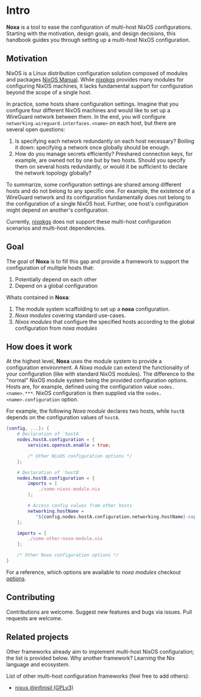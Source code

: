 # Intro

**Noxa** is a tool to ease the configuration of multi-host NixOS configurations.
Starting with the motivation, design goals, and design decisions, this handbook guides
you through setting up a multi-host NixOS configuration.

## Motivation

NixOS is a Linux distribution configuration solution composed of modules and packages [NixOS Manual](https://nixos.org/manual/nixos/stable/#preface). While [nixpkgs](https://github.com/NixOS/nixpkgs/) provides many modules for configuring NixOS machines, it lacks fundamental support for configuration beyond the scope of a single host.

In practice, some hosts share configuration settings. Imagine that you configure four different NixOS machines and would like to set up a WireGuard network between them. In the end, you will configure `networking.wireguard.interfaces.<name>` on each host, but there are several open questions:
1. Is specifying each network redundantly on each host necessary? Boiling it down: specifying a network once globally should be enough.
2. How do you manage secrets efficiently? Preshared connection keys, for example, are owned not by one but by two hosts. Should you specify them on several hosts redundantly, or would it be sufficient to declare the network topology globally?

To summarize, some configuration settings are shared among different hosts and do not belong to any specific one. For example, the existence of a WireGuard network and its configuration fundamentally does not belong to the configuration of a single NixOS host. Further, one host's configuration might depend on another's configuration.

Currently, [nixpkgs](https://github.com/NixOS/nixpkgs/) does not support these multi-host configuration scenarios and multi-host dependencies.

## Goal

The goal of **Noxa** is to fill this gap and provide a framework to support the configuration of multiple hosts that:
1. Potentially depend on each other
2. Depend on a global configuration

Whats contained in **Noxa**:
1. The module system scaffolding to set up a **noxa** configuration.
2. *Noxa modules* covering standard use-cases.
3. *Nixos modules* that configure the specified hosts according to the global configuration from *noxa modules*

## How does it work

At the highest level, **Noxa** uses the module system to provide a configuration environment. A *Noxa module* can extend the functionality of your configuration (like with standard NixOS modules).
The difference to the "normal" NixOS module system being the provided configuration options. Hosts are, for example, defined using the configuration value `nodes.<name>.***`. NixOS
configuration is then supplied via the `nodes.<name>.configuration` option.

For example, the following *Noxa module* declares two hosts, while `hostB` depends on the configuration values of `hostA`.
```nix
{config, ...}: {
    # Declaration of `hostA`
    nodes.hostA.configuration = {
        services.openssh.enable = true;

        /* Other NixOS configuration options */
    };

    # Declaration of `hostB`
    nodes.hostB.configuration = {
        imports = [
            ./some-nixos-module.nix
        ];

        # Access config values from other hosts
        networking.hostName =
           "${config.nodes.hostA.configuration.networking.hostName}-copy";
    };

    imports = [
        ./some-other-noxa-module.nix
    ];

    /* Other Noxa configuration options */
}
```

For a reference, which options are available to *noxa modules* checkout [options](./options.md).

## Contributing

Contributions are welcome. Suggest new features and bugs via issues. Pull requests are welcome.


## Related projects

Other frameworks already aim to implement multi-host NixOS configuration; the list is provided below.
Why another framework? Learning the Nix language and ecosystem.

List of other multi-host configuration frameworks (feel free to add others):
- [nixus @infinisil (GPLv3)](https://github.com/infinisil/nixus/)